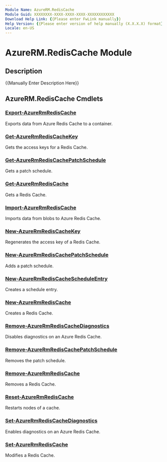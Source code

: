 ```yaml
---
Module Name: AzureRM.RedisCache
Module Guid: XXXXXXXX-XXXX-XXXX-XXXX-XXXXXXXXXXXX
Download Help Link: {{Please enter FwLink manually}}
Help Version: {{Please enter version of help manually (X.X.X.X) format}}
Locale: en-US
---
```


# AzureRM.RedisCache Module
## Description
{{Manually Enter Description Here}}

## AzureRM.RedisCache Cmdlets
### [Export-AzureRmRedisCache](.\Export-AzureRmRedisCache.md)
Exports data from Azure Redis Cache to a container.


### [Get-AzureRmRedisCacheKey](.\Get-AzureRmRedisCacheKey.md)
Gets the access keys for a Redis Cache.


### [Get-AzureRmRedisCachePatchSchedule](.\Get-AzureRmRedisCachePatchSchedule.md)
Gets a patch schedule.


### [Get-AzureRmRedisCache](.\Get-AzureRmRedisCache.md)
Gets a Redis Cache.


### [Import-AzureRmRedisCache](.\Import-AzureRmRedisCache.md)
Imports data from blobs to Azure Redis Cache.


### [New-AzureRmRedisCacheKey](.\New-AzureRmRedisCacheKey.md)
Regenerates the access key of a Redis Cache.


### [New-AzureRmRedisCachePatchSchedule](.\New-AzureRmRedisCachePatchSchedule.md)
Adds a patch schedule.


### [New-AzureRmRedisCacheScheduleEntry](.\New-AzureRmRedisCacheScheduleEntry.md)
Creates a schedule entry.


### [New-AzureRmRedisCache](.\New-AzureRmRedisCache.md)
Creates a Redis Cache.


### [Remove-AzureRmRedisCacheDiagnostics](.\Remove-AzureRmRedisCacheDiagnostics.md)
Disables diagnostics on an Azure Redis Cache.


### [Remove-AzureRmRedisCachePatchSchedule](.\Remove-AzureRmRedisCachePatchSchedule.md)
Removes the patch schedule.


### [Remove-AzureRmRedisCache](.\Remove-AzureRmRedisCache.md)
Removes a Redis Cache.


### [Reset-AzureRmRedisCache](.\Reset-AzureRmRedisCache.md)
Restarts nodes of a cache.


### [Set-AzureRmRedisCacheDiagnostics](.\Set-AzureRmRedisCacheDiagnostics.md)
Enables diagnostics on an Azure Redis Cache.


### [Set-AzureRmRedisCache](.\Set-AzureRmRedisCache.md)
Modifies a Redis Cache.




